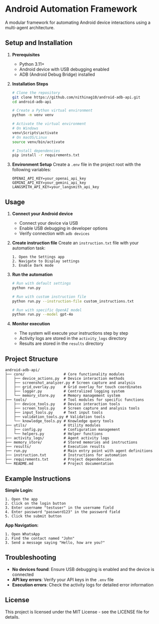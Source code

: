 # Android Automation Framework

A modular framework for automating Android device interactions using a multi-agent architecture.

## Setup and Installation

1. **Prerequisites**
   - Python 3.11+
   - Android device with USB debugging enabled
   - ADB (Android Debug Bridge) installed

2. **Installation Steps**
   ```bash
   # Clone the repository
   git clone https://github.com/nithinag10/android-adb-api.git
   cd android-adb-api
   
   # Create a Python virtual environment
   python -m venv venv
   
   # Activate the virtual environment
   # On Windows
   venv\Scripts\activate
   # On macOS/Linux
   source venv/bin/activate
   
   # Install dependencies
   pip install -r requirements.txt
   ```

3. **Environment Setup**
   Create a `.env` file in the project root with the following variables:
   ```
   OPENAI_API_KEY=your_openai_api_key
   GEMINI_API_KEY=your_gemini_api_key
   LANGSMITH_API_KEY=your_langsmith_api_key
   ```

## Usage

1. **Connect your Android device**
   - Connect your device via USB
   - Enable USB debugging in developer options
   - Verify connection with `adb devices`

2. **Create instruction file**
   Create an `instruction.txt` file with your automation task:
   ```
   1. Open the Settings app
   2. Navigate to Display settings
   3. Enable Dark mode
   ```

3. **Run the automation**
   ```bash
   # Run with default settings
   python run.py
   
   # Run with custom instruction file
   python run.py --instruction-file custom_instructions.txt
   
   # Run with specific OpenAI model
   python run.py --model gpt-4o
   ```

4. **Monitor execution**
   - The system will execute your instructions step by step
   - Activity logs are stored in the `activity_logs` directory
   - Results are stored in the `results` directory

## Project Structure

```
android-adb-api/
├── core/                  # Core functionality modules
│   ├── device_actions.py  # Device interaction methods
│   ├── screenshot_analyzer.py # Screen capture and analysis
│   ├── grid_overlay.py    # Grid overlay for touch coordinates
│   ├── logger.py          # Centralized logging system
│   └── memory_store.py    # Memory management system
├── tools/                 # Tool modules for specific functions
│   ├── device_tools.py    # Device interaction tools
│   ├── screen_tools.py    # Screen capture and analysis tools
│   ├── input_tools.py     # Text input tools
│   ├── validation_tools.py # Validation tools
│   └── knowledge_tools.py # Knowledge query tools
├── utils/                 # Utility modules
│   ├── config.py          # Configuration management
│   └── helpers.py         # Helper functions
├── activity_logs/         # Agent activity logs
├── memory_store/          # Stored memories and instructions
├── results/               # Execution results
├── run.py                 # Main entry point with agent definitions
├── instruction.txt        # Instructions for automation
├── requirements.txt       # Project dependencies
└── README.md              # Project documentation
```

## Example Instructions

**Simple Login:**
```
1. Open the app
2. Click on the login button
3. Enter username "testuser" in the username field
4. Enter password "password123" in the password field
5. Click the submit button
```

**App Navigation:**
```
1. Open WhatsApp
2. Find the contact named "John"
3. Send a message saying "Hello, how are you?"
```

## Troubleshooting

- **No devices found**: Ensure USB debugging is enabled and the device is connected
- **API key errors**: Verify your API keys in the `.env` file
- **Execution errors**: Check the activity logs for detailed error information

## License

This project is licensed under the MIT License - see the LICENSE file for details.
